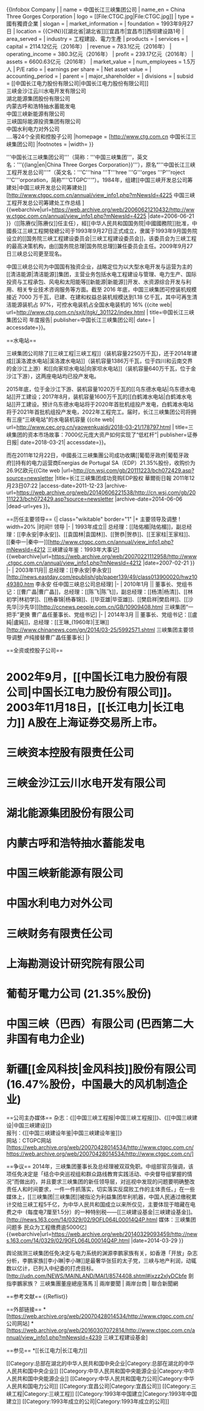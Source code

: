 {{Infobox Company | 
| name = 中国长江三峡集团公司
| name_en = China Three Gorges Corporation
| logo = [[File:CTGC.jpg|File:CTGC.jpg]]
| type = 國有獨資企業
| slogan =
| market_information = 
| foundation = 1993年9月27日
| location = {{CHN}}[[湖北省|湖北省]][[宜昌市|宜昌市]]西坝建设路1号
| area_served =
| industry = 工程建設、電力生產
| products = 
| services =
| capital = 2114.12亿元（2016年）
| revenue = 783.1亿元（2016年）
| operating_income = 380.3亿元（2016年）
| profit = 239.17亿元（2016年）
| assets = 6600.63亿元（2016年）
| market_value =
| num_employees = 1.5万人
| P/E ratio =
| earnings per share =
| Net asset value =
| accounting_period =
| parent =
| major_shareholder =
| divisions =
| subsid = [[中国长江电力股份有限公司|中国长江电力股份有限公司]]<br />三峡金沙江云川水电开发有限公司<br />湖北能源集团股份有限公司<br />内蒙古呼和浩特抽水蓄能发电<br />中国三峡新能源有限公司<br />三峡国际能源投资集团有限公司<br />中国水利电力对外公司<br />....等24个全资和控股子公司
|homepage = [http://www.ctg.com.cn 中国长江三峡集团公司]
|footnotes =
|width=
}}

'''中国长江三峡集团公司'''（简称：'''中国三峡集团'''，英文名：'''{{lang|en|China Three Gorges Corporation}}'''），原名“'''中国长江三峡工程开发总公司'''”（英文名：'''C'''hina '''T'''hree '''G'''orges '''P'''roject '''C'''orporation，简称“'''CTGPC'''”）。1984年，组建[[中国三峡开发总公司筹建处|中国三峡开发总公司筹建处]]<ref>[http://www.ctgpc.com.cn/annual/view_info1.php?mNewsId=4225 中国三峡工程开发总公司筹建处工作总结  ] {{webarchive|url=https://web.archive.org/web/20060621210432/http://www.ctgpc.com.cn/annual/view_info1.php?mNewsId=4225 |date=2006-06-21 }}</ref>（[[陈赓仪|陈赓仪]]任主任），經[[中华人民共和国国务院|中國國務院]]批准，中國長江三峽工程開發總公司于1993年9月27日正式成立，隶属于1993年9月国务院设立的[[国务院三峡工程建设委员会|三峡工程建设委员会]]，该委员会为三峡工程的最高决策机构，由[[国务院总理|国务院总理]]兼任委员会主任。2009年9月27日三峡总公司更至现名。

中国三峡总公司为中国国有独资企业，战略定位为以大型水电开发与运营为主的[[清洁能源|清洁能源]]集团，主营业务包括水电工程建设与管理、电力生产、国际投资与工程承包、风电和太阳能等[[新能源|新能源]]开发、水资源综合开发与利用、相关专业技术咨询服务等方面。截至 2016 年底，中国三峡集团可控装机规模接近 7000 万千瓦，已建、在建和权益总装机规模达到1.18 亿千瓦，其中可再生清洁能源装机占 97%，可控水电装机占全国水电装机的 16% <ref>{{cite web| url=http://www.ctg.com.cn/sxjt/jtgk/_301122/index.html | title=中国长江三峡集团公司 年度报告| publisher=中国长江三峡集团公司| date= | accessdate=}}</ref>。

==水电站==

三峡集团公司除了[[三峡工程|三峡工程]]（装机容量2250万千瓦)，还于2014年建成[[溪洛渡水电站|溪洛渡水电站]]（装机容量1386万千瓦，位于四川和云南交界的金沙江上游）和[[向家坝水电站|向家坝水电站]]（装机容量640万千瓦，位于金沙江下游），这两座电站均已投产发电。

2015年底，位于金沙江下游、装机容量1020万千瓦的[[乌东德水电站|乌东德水电站]]开工建设；2017年8月，装机容量1600万千瓦的[[白鹤滩水电站|白鹤滩水电站]]开工建设。预计乌东德水电站将于2020年首批机组投产发电，白鹤滩水电站将于2021年首批机组投产发电，2022年工程完工。届时，长江三峡集团公司将拥有三座“三峡电站”的水电装机容量 <ref>{{cite web| url=http://www.cec.org.cn/yaowenkuaidi/2018-03-21/178797.html | title=三峡集团的资本市场故事：7000亿元庞大资产如何实现了“低杠杆”| publisher=证券日报| date=2018-03-21| accessdate=}}</ref>。

而在2011年12月22日，中國長江三峽集團公司成功收購[[葡萄牙政府|葡萄牙政府]]持有的电力运营商Energias de Portugal SA（EDP）21.35%股份，收购价为26.9亿欧元<ref>{{Cite web |url=http://cn.wsj.com/gb/20111223/bch072429.asp?source=newsletter |title=长江三峡集团成功竞购EDP股权 華爾街日報 2011年12月23日07:22 |access-date=2011-12-23 |archive-url=https://web.archive.org/web/20140606221538/http://cn.wsj.com/gb/20111223/bch072429.asp?source=newsletter |archive-date=2014-06-06 |dead-url=yes }}</ref>。

==历任主要领导==
{| class="wikitable" border="1"
|+ 主要领导及调整
!  width=20% |时间!! 领导
|-
| 1993年成立|| 总经理：[[陆佑楣|陆佑楣]]，副总经理：[[李永安|李永安]]、[[袁国林|袁国林]]、[[贺恭|贺恭]]、[[王家柱|王家柱]]、[[秦中一|秦中一]]<ref>[http://www.ctgpc.com.cn/annual/view_info1.php?mNewsId=4212 三峡建设年鉴：1993年大事记] {{webarchive|url=https://web.archive.org/web/20070221112958/http://www.ctgpc.com.cn/annual/view_info1.php?mNewsId=4212 |date=2007-02-21 }}</ref>
|-
| 2003年11月|| 总经理：[[李永安|李永安]] <ref>[http://news.eastday.com/epublish/gb/paper139/49/class013900020/hwz1049380.htm 李永安 任中国三峡总公司总经理]</ref>
|-
| 2010年1月 || 董事长、党组书记：[[曹广晶|曹广晶]]，总经理：[[陈飞|陈飞]]，副总经理：[[杨清|杨清]]、[[林初学|林初学]]、[[杨春锦|杨春锦]]、[[毕亚雄|毕亚雄]]、[[樊启祥|樊启祥]]、[[沙先华|沙先华]]<ref name=dszfz>[http://ccnews.people.com.cn/GB/10909408.html 三峡集团“一把手”更换 曹广晶任董事长、党组书记]</ref>
|-
| 2014年3月 || 董事长、党组书记：[[盧純|盧純]]，总经理：[[王琳_(1960年)|王琳]]<ref name=中国新闻网>[http://www.chinanews.com/gn/2014/03-25/5992571.shtml 三峡集团主要领导调整 卢纯接替曹广晶任董事长]</ref>
|}

==全资或控股子公司==
# 2002年9月，[[中国长江电力股份有限公司|中国长江电力股份有限公司]]。2003年11月18日，[[长江电力|长江电力]] A股在上海证券交易所上市。
# 三峡资本控股有限责任公司
# 三峡金沙江云川水电开发有限公司
# 湖北能源集团股份有限公司
# 内蒙古呼和浩特抽水蓄能发电
# 中国三峡新能源有限公司
# 中国水利电力对外公司
# 三峡财务有限责任公司
# 上海勘测设计研究院有限公司
# 葡萄牙電力公司 (21.35%股份)
# 中国三峡（巴西）有限公司 (巴西第二大非国有电力企业)
# 新疆[[金风科技|金风科技]]股份有限公司 (16.47%股份，中国最大的风机制造企业)

==公司主办媒体==
杂志：《[[中国三峡工程报|中国三峡工程报]]》、《[[中国三峡建设|中国三峡建设]]》<br/>
报刊：《[[中国三峡建设年鉴|中国三峡建设年鉴]]》<br/>
网站：CTGPC网站 [https://web.archive.org/web/20070428014534/http://www.ctgpc.com.cn/ https://web.archive.org/web/20070428014534/http://www.ctgpc.com.cn/]

==争议==
2014年，三峡集团董事长及总经理被双双免职。中组部官员强调，该项任免决定是「结合中央巡视组和群众路线教育实践活动、中央督导组掌握的情况”而做出的，并且要求三峡集团的新任领导层，对巡视中发现的问题要明确整改责任人和时间要求，一件一件抓落实，切实落实反腐败工作的主体责任。」在一些媒体上，[[三峡集团|三峡集团]]被指沦为利益集团牟利机器，中国人民通过缴税累计交给三峡工程5千亿，为中华人民共和国成立以来所仅见，主要体现于暗藏在电费之中（每度电7厘至1.5分）的一种特别税——[[三峡建设基金|三峡建设基金]]。<ref>[http://news.163.com/14/0329/02/9OFL064L00014Q4P.html 媒体：三峡集团问题多 民众为工程缴费逾5000亿] {{webarchive|url=https://web.archive.org/web/20140329093459/http://news.163.com/14/0329/02/9OFL064L00014Q4P.html |date=2014-03-29 }}</ref>

舆论揣测三峡集团任免决定与电力系统的渊源李鹏家族有关，如香港「开放」杂志分析，李鹏家族[[李小琳|李小琳]]是最奢华张狂的太子党，三峡与地产利润，动辄数以亿计，已列入中纪委的打虎目标。<ref>[http://udn.com/NEWS/MAINLAND/MAI1/8574408.shtml#ixzz2xIyDCbfe 劍指李鵬家族？ 三峽集團董座總座落馬 ]| 兩岸要聞 | 兩岸台商 | 聯合新聞網 </ref>

==参考文献==
{{Reflist}}

==外部链接==
*[https://web.archive.org/web/20070428014534/http://www.ctgpc.com.cn/ 公司网站]
*[https://web.archive.org/web/20160307072814/http://www.ctgpc.com.cn/annual/view_info1.php?mNewsId=4239 三峡工程建设基金]

==参见==
*[[长江电力|长江电力]]

[[Category:总部在湖北的中华人民共和国中央企业|Category:总部在湖北的中华人民共和国中央企业]]
[[Category:中华人民共和国中央能源企业|Category:中华人民共和国中央能源企业]]
[[Category:中华人民共和国电力公司|Category:中华人民共和国电力公司]]
[[Category:宜昌公司|Category:宜昌公司]]
[[Category:三峡工程|Category:三峡工程]]
[[Category:1993年中国建立|Category:1993年中国建立]]
[[Category:1993年成立的公司|Category:1993年成立的公司]]